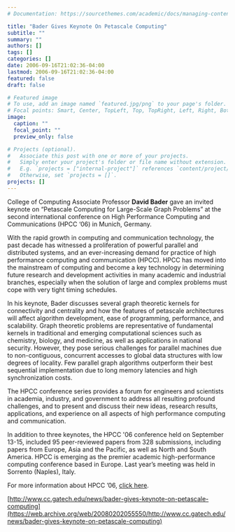 ```yaml
---
# Documentation: https://sourcethemes.com/academic/docs/managing-content/

title: "Bader Gives Keynote On Petascale Computing"
subtitle: ""
summary: ""
authors: []
tags: []
categories: []
date: 2006-09-16T21:02:36-04:00
lastmod: 2006-09-16T21:02:36-04:00
featured: false
draft: false

# Featured image
# To use, add an image named `featured.jpg/png` to your page's folder.
# Focal points: Smart, Center, TopLeft, Top, TopRight, Left, Right, BottomLeft, Bottom, BottomRight.
image:
  caption: ""
  focal_point: ""
  preview_only: false

# Projects (optional).
#   Associate this post with one or more of your projects.
#   Simply enter your project's folder or file name without extension.
#   E.g. `projects = ["internal-project"]` references `content/project/deep-learning/index.md`.
#   Otherwise, set `projects = []`.
projects: []
---
```


College of Computing Associate Professor **David Bader** gave an invited keynote on “Petascale Computing for Large-Scale Graph Problems” at the second international conference on High Performance Computing and Communications (HPCC ‘06) in Munich, Germany.
 
With the rapid growth in computing and communication technology, the past decade has witnessed a proliferation of powerful parallel and distributed systems, and an ever-increasing demand for practice of high performance computing and communication (HPCC). HPCC has moved into the mainstream of computing and become a key technology in determining future research and development activities in many academic and industrial branches, especially when the solution of large and complex problems must cope with very tight timing schedules.

In his keynote, Bader discusses several graph theoretic kernels for connectivity and centrality and how the features of petascale architectures will affect algorithm development, ease of programming, performance, and scalability. Graph theoretic problems are representative of fundamental kernels in traditional and emerging computational sciences such as chemistry, biology, and medicine, as well as applications in national security. However, they pose serious challenges for parallel machines due to non-contiguous, concurrent accesses to global data structures with low degrees of locality. Few parallel graph algorithms outperform their best sequential implementation due to long memory latencies and high synchronization costs.

The HPCC conference series provides a forum for engineers and scientists in academia, industry, and government to address all resulting profound challenges, and to present and discuss their new ideas, research results, applications, and experience on all aspects of high performance computing and communication.

In addition to three keynotes, the HPCC '06 conference held on September 13-15, included 95 peer-reviewed papers from 328 submissions, including papers from Europe, Asia and the Pacific, as well as North and South America.  HPCC is emerging as the premier academic high-performance computing conference based in Europe. Last year’s meeting was held in Sorrento (Naples), Italy.

For more information about HPCC ’06, [click here](https://web.archive.org/web/20080202055550/http://hpcc06.lrr.in.tum.de/).

[http://www.cc.gatech.edu/news/bader-gives-keynote-on-petascale-computing](https://web.archive.org/web/20080202055550/http://www.cc.gatech.edu/news/bader-gives-keynote-on-petascale-computing)

